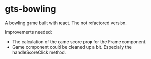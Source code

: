 # gts-bowling
A bowling game built with react. The not refactored version.

Improvements needed:
  * The calculation of the game score prop for the Frame component.
  * Game component could be cleaned up a bit. Especially the handleScoreClick method.